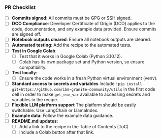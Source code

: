 ### PR Checklist

- [ ] **Commits signed**: All commits must be GPG or SSH signed.
- [ ] **DCO Compliance**: Developer Certificate of Origin (DCO) applies to the code, documentation, and any example data provided. Ensure commits are signed off.
- [ ] **Notebook outputs cleared**: Ensure all notebook outputs are cleared.
- [ ] **Automated testing**: Add the recipe to the automated tests.
- [ ] **Test in Google Colab**:
    - [ ] Test that it works in Google Colab (Python 3.10.12).
    - [ ] Colab has its own package set and Python version, so ensure compatibility.
- [ ] **Test locally**:
    - [ ] Ensure the code works in a fresh Python virtual environment (venv).
- [ ] **Standard access to secrets and variables** Include `!pip install git+https://github.com/ibm-granite-community/utils` in the first code cell in order to make `get_env_var` available to accessing secrets and variables in the recipe.
- [ ] **Flexible LLM platform support** The platform should be easily switchable. Use LangChain or LlamaIndex.
- [ ] **Example data**: Follow the example data guidance.
- [ ] **README.md updates**:
    - [ ] Add a link to the recipe in the Table of Contents (ToC).
    - [ ] Include a Colab button after that link.

